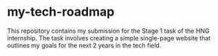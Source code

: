 # my-tech-roadmap
This repository contains my submission for the Stage 1 task of the HNG internship. The task involves creating a simple single-page website that outlines my goals for the next 2 years in the tech field.
